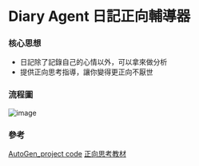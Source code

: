 # Diary Agent 日記正向輔導器

### 核心思想
- 日記除了記錄自己的心情以外，可以拿來做分析
- 提供正向思考指導，讓你變得更正向不厭世
  
### 流程圖
![image](https://github.com/user-attachments/assets/f57c1307-7b7e-46cf-af47-4353fd0dd0a8)




### 參考
[AutoGen_project code](https://github.com/peculab/autogen_project)
[正向思考教材](https://github.com/41071119H-Irene/diary-agent/blob/main/%E6%AD%A3%E5%90%91%E6%80%9D%E8%80%83%E7%AF%84%E4%BE%8B.pdf)
